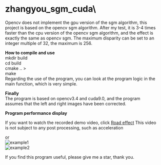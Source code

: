 # zhangyou_sgm_cuda\  

Opencv does not implement the gpu version of the sgm algorithm, this project is based on the opencv sgm algorithm. After my test, it is 3-4 times faster than the cpu version of the opencv sgm algorithm, and the effect is exactly the same as opencv sgm. The maximum disparity can be set to an integer multiple of 32, the maximum is 256.   


**How to compile and use**  
mkdir build  
cd build    
cmake ..  >  
make   
Regarding the use of the program, you can look at the program logic in the main function, which is very simple.   


**Finally**  
The program is based on opencv3.4 and cuda9.0, and the program assumes that the left and right images have been corrected.   


**Program performance display**  

If you want to watch the recorded demo video, click
[Road effect][1] This video is not subject to any post processing, such as acceleration  


or  
![example1](https://github.com/jasonlinuxzhang/sgm_cuda/blob/master/example1.jpg)  
![example2](https://github.com/jasonlinuxzhang/sgm_cuda/blob/master/example2.jpg)   


If you find this program useful, please give me a star, thank you.  


  [1]: https://v.youku.com/v_show/id_XMzk0NjE1MDEwNA==.html?spm=a2hzp.8253869.0.0
